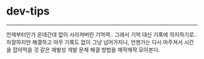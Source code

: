 # dev-tips
---------------------
언제부터인가 온데간데 없이 사라져버린 기억력..
그래서 기억 대신 기록에 의지하기로..
자잘하지만 해결하고 아무 기록도 없이 그냥 넘어가지니,
언젠가는 다시 마주쳐서 시간을 잡아먹을 것 같은 재발성 개발 문제 해결 방법을 깨작깨작 모아본다.

